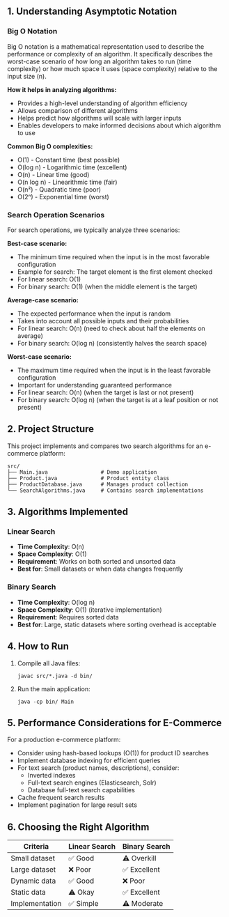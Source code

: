 ## 1. Understanding Asymptotic Notation

### Big O Notation

Big O notation is a mathematical representation used to describe the performance or complexity of an algorithm. It specifically describes the worst-case scenario of how long an algorithm takes to run (time complexity) or how much space it uses (space complexity) relative to the input size (n).

**How it helps in analyzing algorithms:**
- Provides a high-level understanding of algorithm efficiency
- Allows comparison of different algorithms
- Helps predict how algorithms will scale with larger inputs
- Enables developers to make informed decisions about which algorithm to use

**Common Big O complexities:**
- O(1) - Constant time (best possible)
- O(log n) - Logarithmic time (excellent)
- O(n) - Linear time (good)
- O(n log n) - Linearithmic time (fair)
- O(n²) - Quadratic time (poor)
- O(2ⁿ) - Exponential time (worst)

### Search Operation Scenarios

For search operations, we typically analyze three scenarios:

**Best-case scenario:**
- The minimum time required when the input is in the most favorable configuration
- Example for search: The target element is the first element checked
- For linear search: O(1)
- For binary search: O(1) (when the middle element is the target)

**Average-case scenario:**
- The expected performance when the input is random
- Takes into account all possible inputs and their probabilities
- For linear search: O(n) (need to check about half the elements on average)
- For binary search: O(log n) (consistently halves the search space)

**Worst-case scenario:**
- The maximum time required when the input is in the least favorable configuration
- Important for understanding guaranteed performance
- For linear search: O(n) (when the target is last or not present)
- For binary search: O(log n) (when the target is at a leaf position or not present)

## 2. Project Structure

This project implements and compares two search algorithms for an e-commerce platform:

```
src/
├── Main.java                 # Demo application
├── Product.java              # Product entity class
├── ProductDatabase.java      # Manages product collection
└── SearchAlgorithms.java     # Contains search implementations
```

## 3. Algorithms Implemented

### Linear Search
- **Time Complexity**: O(n)
- **Space Complexity**: O(1)
- **Requirement**: Works on both sorted and unsorted data
- **Best for**: Small datasets or when data changes frequently

### Binary Search
- **Time Complexity**: O(log n)
- **Space Complexity**: O(1) (iterative implementation)
- **Requirement**: Requires sorted data
- **Best for**: Large, static datasets where sorting overhead is acceptable

## 4. How to Run

1. Compile all Java files:
   ```
   javac src/*.java -d bin/
   ```

2. Run the main application:
   ```
   java -cp bin/ Main
   ```

## 5. Performance Considerations for E-Commerce

For a production e-commerce platform:
- Consider using hash-based lookups (O(1)) for product ID searches
- Implement database indexing for efficient queries
- For text search (product names, descriptions), consider:
  - Inverted indexes
  - Full-text search engines (Elasticsearch, Solr)
  - Database full-text search capabilities
- Cache frequent search results
- Implement pagination for large result sets

## 6. Choosing the Right Algorithm

| Criteria        | Linear Search | Binary Search |
|----------------|--------------|--------------|
| Small dataset  | ✅ Good       | ⚠ Overkill   |
| Large dataset  | ❌ Poor       | ✅ Excellent  |
| Dynamic data   | ✅ Good       | ❌ Poor       |
| Static data    | ⚠ Okay        | ✅ Excellent  |
| Implementation | ✅ Simple     | ⚠ Moderate   |
